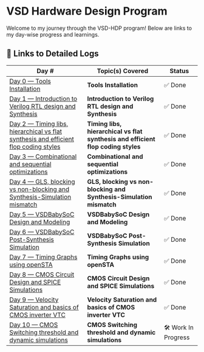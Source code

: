 # VSD Hardware Design Program

Welcome to my journey through the VSD-HDP program! Below are links to my day-wise progress and learnings.

## 🔽 Links to Detailed Logs

| Day # | Topic(s) Covered | Status |
|---|---|---|
| [Day 0 — Tools Installation](Day0/README.md) | **Tools Installation** | ✅ Done |
| [Day 1 — Introduction to Verilog RTL design and Synthesis](Day1/README.md) | **Introduction to Verilog RTL design and Synthesis** | ✅ Done |
| [Day 2 — Timing libs, hierarchical vs flat synthesis and efficient flop coding styles](Day2/README.md) | **Timing libs, hierarchical vs flat synthesis and efficient flop coding styles** | ✅ Done |
| [Day 3 — Combinational and sequential optimizations](Day3/README.md) | **Combinational and sequential optimizations** | ✅ Done |
| [Day 4 — GLS, blocking vs non-blocking and Synthesis-Simulation mismatch](Day4/README.md) | **GLS, blocking vs non-blocking and Synthesis-Simulation mismatch** | ✅ Done |
| [Day 5 — VSDBabySoC Design and Modeling](Day5/README.md) | **VSDBabySoC Design and Modeling** | ✅ Done |
| [Day 6 — VSDBabySoC Post-Synthesis Simulation](Day6/README.md) | **VSDBabySoC Post-Synthesis Simulation** | ✅ Done |
| [Day 7 — Timing Graphs using openSTA](Day7/README.md) | **Timing Graphs using openSTA** | ✅ Done |
| [Day 8 — CMOS Circuit Design and SPICE Simulations](Day8/README.md) | **CMOS Circuit Design and SPICE Simulations** | ✅ Done |
| [Day 9 — Velocity Saturation and basics of CMOS inverter VTC](Day9/README.md) | **Velocity Saturation and basics of CMOS inverter VTC** | ✅ Done |
| [Day 10 — CMOS Switching threshold and dynamic simulations](Day10/README.md) | **CMOS Switching threshold and dynamic simulations** | 🛠️ Work In Progress |

